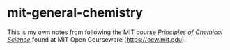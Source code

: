 mit-general-chemistry
=====================

This is my own notes from following the MIT course [_Principles of
Chemical Science_][1] found at MIT Open Courseware
(https://ocw.mit.edu).


[1]: https://ocw.mit.edu/courses/chemistry/5-111-principles-of-chemical-science-fall-2008/
